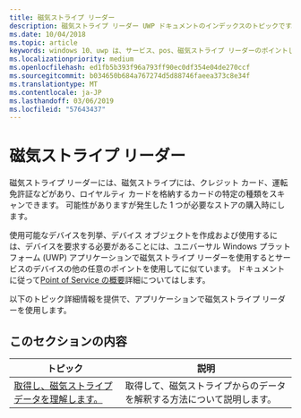 ```yaml
---
title: 磁気ストライプ リーダー
description: 磁気ストライプ リーダー UWP ドキュメントのインデックスのトピックです。
ms.date: 10/04/2018
ms.topic: article
keywords: windows 10、uwp は、サービス、pos、磁気ストライプ リーダーのポイントします。
ms.localizationpriority: medium
ms.openlocfilehash: ed1fb5b393f96a793ff90ec0df354e04de270ccf
ms.sourcegitcommit: b034650b684a767274d5d88746faeea373c8e34f
ms.translationtype: MT
ms.contentlocale: ja-JP
ms.lasthandoff: 03/06/2019
ms.locfileid: "57643437"
---
```

# <a name="magnetic-stripe-reader"></a>磁気ストライプ リーダー

磁気ストライプ リーダーには、磁気ストライプには、クレジット カード、運転免許証などがあり、ロイヤルティ カードを格納するカードの特定の種類をスキャンできます。 可能性がありますが発生した 1 つが必要なストアの購入時にします。

使用可能なデバイスを列挙、デバイス オブジェクトを作成および使用するには、デバイスを要求する必要があることには、ユニバーサル Windows プラットフォーム (UWP) アプリケーションで磁気ストライプ リーダーを使用するとサービスのデバイスの他の任意のポイントを使用してに似ています。 ドキュメントに従って[Point of Service の概要](pos-basics.md)詳細についてはします。

以下のトピック詳細情報を提供で、アプリケーションで磁気ストライプ リーダーを使用します。

## <a name="in-this-section"></a>このセクションの内容

| トピック | 説明 |
|-------|-------------|
| [取得し、磁気ストライプ データを理解します。](../devices-sensors/pos-magnetic-stripe-reader-data.md) | 取得して、磁気ストライプからのデータを解釈する方法について説明します。 |